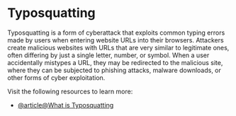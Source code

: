 # Typosquatting

Typosquatting is a form of cyberattack that exploits common typing errors made by users when entering website URLs into their browsers. Attackers create malicious websites with URLs that are very similar to legitimate ones, often differing by just a single letter, number, or symbol. When a user accidentally mistypes a URL, they may be redirected to the malicious site, where they can be subjected to phishing attacks, malware downloads, or other forms of cyber exploitation.

Visit the following resources to learn more:

- [@article@What is Typosquatting](https://www.mcafee.com/learn/what-is-typosquatting/#:~:text=Typosquatting%2C%20also%20known%20as%20URL,%E2%80%9CGoogle.com%E2%80%9D)